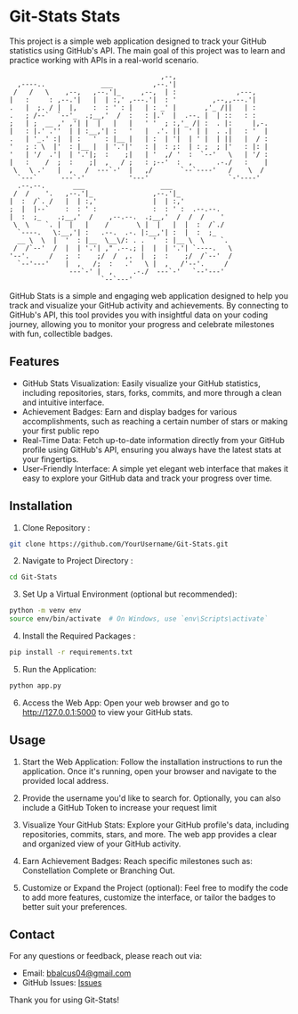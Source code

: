 # Git-Stats Stats
This project is a simple web application designed to track your GitHub statistics using GitHub's API. The main goal of this project was to learn and practice working with APIs in a real-world scenario.

```
                                      ,--,                       
  ,----..              ___          ,--.'|                       
 /   /   \    ,--,   ,--.'|_     ,--,  | :               ,---,   
|   :     : ,--.'|   |  | :,' ,---.'|  : '         ,--,,---.'|   
.   |  ;. / |  |,    :  : ' : |   | : _' |       ,'_ /||   | :   
.   ; /--`  `--'_  .;__,'  /  :   : |.'  |  .--. |  | ::   : :   
;   | ;  __ ,' ,'| |  |   |   |   ' '  ; :,'_ /| :  . |:     |,-.
|   : |.' .''  | | :__,'| :   '   |  .'. ||  ' | |  . .|   : '  |
.   | '_.' :|  | :   '  : |__ |   | :  | '|  | ' |  | ||   |  / :
'   ; : \  |'  : |__ |  | '.'|'   : |  : ;:  | : ;  ; |'   : |: |
'   | '/  .'|  | '.'|;  :    ;|   | '  ,/ '  :  `--'   \   | '/ :
|   :    /  ;  :    ;|  ,   / ;   : ;--'  :  ,      .-./   :    |
 \   \ .'   |  ,   /  ---`-'  |   ,/       `--`----'   /    \  / 
  `---`      ---`-'           '---'                    `-'----'  
  .--.--.       ___                   ___                        
 /  /    '.   ,--.'|_               ,--.'|_                      
|  :  /`. /   |  | :,'              |  | :,'                     
;  |  |--`    :  : ' :              :  : ' :  .--.--.            
|  :  ;_    .;__,'  /    ,--.--.  .;__,'  /  /  /    '           
 \  \    `. |  |   |    /       \ |  |   |  |  :  /`./           
  `----.   \:__,'| :   .--.  .-. |:__,'| :  |  :  ;_             
  __ \  \  |  '  : |__  \__\/: . .  '  : |__ \  \    `.          
 /  /`--'  /  |  | '.'| ," .--.; |  |  | '.'| `----.   \         
'--'.     /   ;  :    ;/  /  ,.  |  ;  :    ;/  /`--'  /         
  `--'---'    |  ,   /;  :   .'   \ |  ,   /'--'.     /          
               ---`-' |  ,     .-./  ---`-'   `--'---'           
                       `--`---'                                  
```

GitHub Stats is a simple and engaging web application designed to help you track and visualize your GitHub activity and achievements. 
By connecting to GitHub's API, this tool provides you with insightful data on your coding journey, allowing you to monitor your progress and celebrate milestones with fun, collectible badges.

## Features 
- GitHub Stats Visualization: Easily visualize your GitHub statistics, including repositories, stars, forks, commits, and more through a clean and intuitive interface.
- Achievement Badges: Earn and display badges for various accomplishments, such as reaching a certain number of stars or making your first public repo
- Real-Time Data: Fetch up-to-date information directly from your GitHub profile using GitHub's API, ensuring you always have the latest stats at your fingertips.
- User-Friendly Interface: A simple yet elegant web interface that makes it easy to explore your GitHub data and track your progress over time.

## Installation
1. Clone Repository :
```bash
git clone https://github.com/YourUsername/Git-Stats.git
```
2. Navigate to Project Directory :
```bash
cd Git-Stats
```
3. Set Up a Virtual Environment (optional but recommended):
```bash
python -m venv env
source env/bin/activate  # On Windows, use `env\Scripts\activate`
```
4. Install the Required Packages :
```bash
pip install -r requirements.txt
```
5. Run the Application:
```bash
python app.py
```
6. Access the Web App: Open your web browser and go to http://127.0.0.1:5000 to view your GitHub stats.

## Usage 
1. Start the Web Application: Follow the installation instructions to run the application. Once it's running, open your browser and navigate to the provided local address.

2. Provide the username you'd like to search for. Optionally, you can also include a GitHub Token to increase your request limit

3. Visualize Your GitHub Stats: Explore your GitHub profile's data, including repositories, commits, stars, and more. The web app provides a clear and organized view of your GitHub activity.

4. Earn Achievement Badges: Reach specific milestones such as: Constellation Complete or Branching Out.

5. Customize or Expand the Project (optional): Feel free to modify the code to add more features, customize the interface, or tailor the badges to better suit your preferences.

## Contact

For any questions or feedback, please reach out via:

- Email: bbalcus04@gmail.com
- GitHub Issues: [Issues](https://github.com/Balcus/CTextEditor/issues)

Thank you for using Git-Stats!

